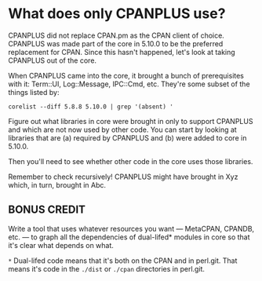 
# What does only CPANPLUS use?

CPANPLUS did not replace CPAN.pm as the CPAN client of choice.  CPANPLUS was
made part of the core in 5.10.0 to be the preferred replacement for CPAN.
Since this hasn't happened, let's look at taking CPANPLUS out of the core.

When CPANPLUS came into the core, it brought a bunch of prerequisites with it:
Term::UI, Log::Message, IPC::Cmd, etc.  They're some subset of the things
listed by:

    corelist --diff 5.8.8 5.10.0 | grep '(absent) '

Figure out what libraries in core were brought in only to support CPANPLUS and
which are not now used by other code.  You can start by looking at libraries
that are (a) required by CPANPLUS and (b) were added to core in 5.10.0.

Then you'll need to see whether other code in the core uses those libraries.

Remember to check recursively!  CPANPLUS might have brought in Xyz which, in
turn, brought in Abc.

## BONUS CREDIT

Write a tool that uses whatever resources you want — MetaCPAN, CPANDB, etc. —
to graph all the dependencies of dual-lifed* modules in core so that it's clear
what depends on what.

`*` Dual-lifed code means that it's both on the CPAN and in perl.git.  That
means it's code in the `./dist` or `./cpan` directories in perl.git.
